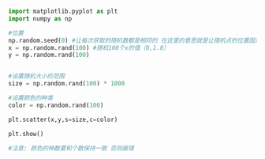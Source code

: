 
<BlogInfo id="67" title="8.绘制形状和颜色不同的散点图" author="白日梦想猿" pv=0 read_times=0 pre_cost_time=0分16秒 category="matplotlib学习" tag_list="['matplotlib学习']" create_time="2020.04.26 14:53:02" update_time="2020.04.26 15:00:38" />

```python
import matplotlib.pyplot as plt
import numpy as np

#位置
np.random.seed(0) #让每次获取的随机数都是相同的 在这里的意思就是让随机点的位置固定
x = np.random.rand(100) #随机100个x的值（0,1.0）
y = np.random.rand(100)


#设置随机大小的范围
size = np.random.rand(100) * 1000

#设置颜色的种类
color = np.random.rand(100)

plt.scatter(x,y,s=size,c=color)

plt.show()

#注意: 颜色的种数要和个数保持一致 否则报错


```
